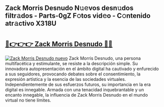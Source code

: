 ## Zack Morris Desnudo N𝚞𝚎vos desn𝚞dos filtr𝚊dos - Parts-0gZ F𝚘tos vid𝚎o - C𝚘ntenido atr𝚊ctivo X318U

# <h2><a href="http://mb9ux41.tromn.icu/?c=Zack+Morris+Desnudo">🔗👉👉👉 Zack Morris Desnudo 🔗🔗</a></h2>

[![Zack Morris Desnudo nuevo](https://i.imgur.com/pEAQMta.gif)](http://mb9ux41.tromn.icu/?c=Zack+Morris+Desnudo)
Zack Morris Desnudo, una persona multifacética y estimulante, se resiste a la descripción simple. Su innovadora autopresentación en el ámbito digital ha cautivado y enfurecido a sus seguidores, provocando debates sobre el consentimiento, la expresión artística y la esencia de las sociedades virtuales. Independientemente de sus esfuerzos futuros, su importancia en la era digital es innegable. Armada con una tenacidad inquebrantable y un encanto innegable, la influencia de Zack Morris Desnudo en el mundo virtual no tiene límites.
